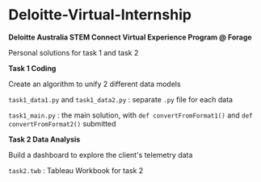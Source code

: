 # Deloitte-Virtual-Internship

**Deloitte Australia STEM Connect Virtual Experience Program @ Forage**

Personal solutions for task 1 and task 2

**Task 1 Coding**

Create an algorithm to unify 2 different data models

`task1_data1.py` and `task1_data2.py` : separate `.py` file for each data

`task1_main.py` : the main solution, with `def convertFromFormat1()` and `def convertFromFormat2()` submitted 

**Task 2 Data Analysis**

Build a dashboard to explore the client's telemetry data

`task2.twb` : Tableau Workbook for task 2

